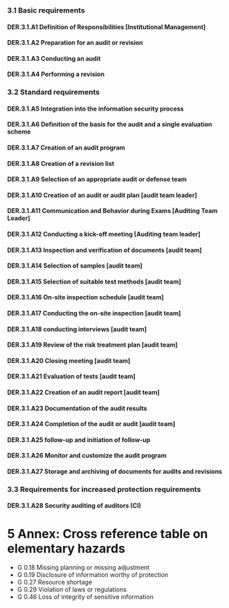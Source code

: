 ### 3.1 Basic requirements
#### DER.3.1.A1 Definition of Responsibilities [Institutional Management]
#### DER.3.1.A2 Preparation for an audit or revision
#### DER.3.1.A3 Conducting an audit
#### DER.3.1.A4 Performing a revision
### 3.2 Standard requirements
#### DER.3.1.A5 Integration into the information security process
#### DER.3.1.A6 Definition of the basis for the audit and a single evaluation scheme
#### DER.3.1.A7 Creation of an audit program
#### DER.3.1.A8 Creation of a revision list
#### DER.3.1.A9 Selection of an appropriate audit or defense team
#### DER.3.1.A10 Creation of an audit or audit plan [audit team leader]
#### DER.3.1.A11 Communication and Behavior during Exams [Auditing Team Leader]
#### DER.3.1.A12 Conducting a kick-off meeting [Auditing team leader]
#### DER.3.1.A13 Inspection and verification of documents [audit team]
#### DER.3.1.A14 Selection of samples [audit team]
#### DER.3.1.A15 Selection of suitable test methods [audit team]
#### DER.3.1.A16 On-site inspection schedule [audit team]
#### DER.3.1.A17 Conducting the on-site inspection [audit team]
#### DER.3.1.A18 conducting interviews [audit team]
#### DER.3.1.A19 Review of the risk treatment plan [audit team]
#### DER.3.1.A20 Closing meeting [audit team]
#### DER.3.1.A21 Evaluation of tests [audit team]
#### DER.3.1.A22 Creation of an audit report [audit team]
#### DER.3.1.A23 Documentation of the audit results
#### DER.3.1.A24 Completion of the audit or audit [audit team]
#### DER.3.1.A25 follow-up and initiation of follow-up
#### DER.3.1.A26 Monitor and customize the audit program
#### DER.3.1.A27 Storage and archiving of documents for audits and revisions
### 3.3 Requirements for increased protection requirements
#### DER.3.1.A28 Security auditing of auditors (CI)
# 5 Annex: Cross reference table on elementary hazards
* G 0.18 Missing planning or missing adjustment
* G 0.19 Disclosure of information worthy of protection
* G 0.27 Resource shortage
* G 0.29 Violation of laws or regulations
* G 0.46 Loss of integrity of sensitive information
